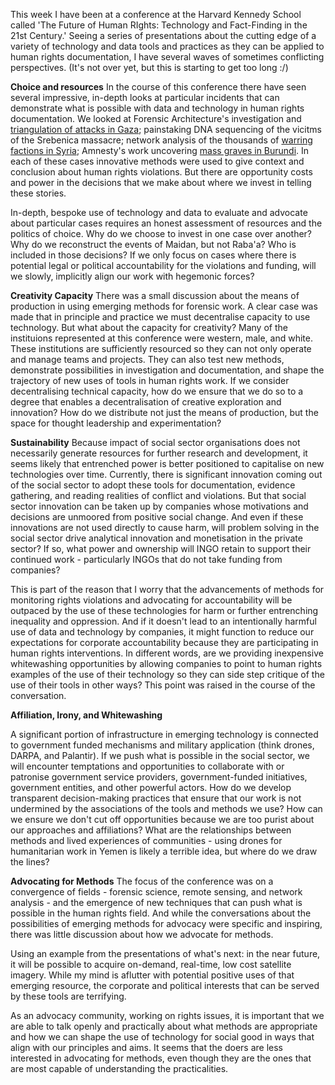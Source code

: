This week I have been at a conference at the Harvard Kennedy School called 'The Future of Human RIghts: Technology and Fact-Finding in the 21st Century.' Seeing a series of presentations about the cutting edge of a variety of technology and data tools and practices as they can be applied to human rights documentation, I have several waves of sometimes conflicting perspectives. (It's not over yet, but this is starting to get too long :/) 

**Choice and resources**
In the course of this conference there have seen several impressive, in-depth looks at particular incidents that can demonstrate what is possible with data and technology in human rights documentation. We looked at Forensic Architecture's investigation and [triangulation of attacks in Gaza](http://www.forensic-architecture.org/case/rafah-black-friday/); painstaking DNA sequencing of the vicitms of the Srebenica massacre; network analysis of the thousands of [warring factions in Syria](https://d3svb6mundity5.cloudfront.net/dashboard/index.html); Amnesty's work uncovering [mass graves in Burundi](http://foreignpolicy.com/2016/01/28/satellite-images-point-finger-at-burundian-forces-in-mass-killing/). In each of these cases innovative methods were used to give context and conclusion about human rights violations. But there are opportunity costs and power in the decisions that we make about where we invest in telling these stories. 

In-depth, bespoke use of technology and data to evaluate and advocate about particular cases requires an honest assessment of resources and the politics of choice. Why do we choose to invest in one case over another? Why do we reconstruct the events of Maidan, but not Raba'a? Who is included in those decisions? If we only focus on cases where there is potential legal or political accountability for the violations and funding, will we slowly, implicitly align our work with hegemonic forces?

**Creativity Capacity**
There was a small discussion about the means of production in using emerging methods for forensic work. A clear case was made that in principle and practice we must decentralise capacity to use technology. But what about the capacity for creativity? Many of the instituions represented at this conference were western, male, and white. These institutions are sufficiently resourced so they can not only operate and manage teams and projects. They can also test new methods, demonstrate possibilities in investigation and documentation, and shape the trajectory of new uses of tools in human rights work. If we consider decentralising technical capacity, how do we ensure that we do so to a degree that enables a decentralisation of creative exploration and innovation? How do we distribute not just the means of production, but the space for thought leadership and experimentation?

**Sustainability**
Because impact of social sector organisations does not necessarily generate resources for further research and development, it seems likely that entrenched power is better positioned to capitalise on new technologies over time. Currently, there is significant innovation coming out of the social sector to adopt these tools for documentation, evidence gathering, and reading realities of conflict and violations. But that social sector innovation can be taken up by companies whose motivations and decisions are unmoored from positive social change. And even if these innovations are not used directly to cause harm, will problem solving in the social sector drive analytical innovation and monetisation in the private sector? If so, what power and ownership will INGO retain to support their continued work - particularly INGOs that do not take funding from companies?

This is part of the reason that I worry that the advancements of methods for monitoring rights violations and advocating for accountability will be outpaced by the use of these technologies for harm or further entrenching inequality and oppression. And if it doesn't lead to an intentionally harmful use of data and technology by companies, it might function to reduce our expectations for corporate accountability because they are participating in human rights interventions. In different words, are we providing inexpensive whitewashing opportunities by allowing companies to point to human rights examples of the use of their technology so they can side step critique of the use of their tools in other ways? This point was raised in the course of the conversation.

**Affiliation, Irony, and Whitewashing**

A significant portion of infrastructure in emerging technology is connected to government funded mechanisms and military application (think drones, DARPA, and Palantir). If we push what is possible in the social sector, we will encounter temptations and opportunities to collaborate with or patronise government service providers, government-funded initiatives, government entities, and other powerful actors. How do we develop transparent decision-making practices that ensure that our work is not undermined by the associations of the tools and methods we use? How can we ensure we don't cut off opportunities because we are too purist about our approaches and affiliations? What are the relationships between methods and lived experiences of communities - using drones for humanitarian work in Yemen is likely a terrible idea, but where do we draw the lines?

**Advocating for Methods**
The focus of the conference was on a convergence of fields - forensic science, remote sensing, and network analysis - and the emergence of new techniques that can push what is possible in the human rights field. And while the conversations about the possibilities of emerging methods for advocacy were specific and inspiring, there was little discussion about how we advocate for methods.  

Using an example from the presentations of what's next: in the near future, it will be possible to acquire on-demand, real-time, low cost satellite imagery. While my mind is aflutter with potential positive uses of that emerging resource, the corporate and political interests that can be served by these tools are terrifying. 

As an advocacy community, working on rights issues, it is important that we are able to talk openly and practically about what methods are appropriate and how we can shape the use of technology for social good in ways that align with our principles and aims. It seems that the doers are less interested in advocating for methods, even though they are the ones that are most capable of understanding the practicalities. 
















